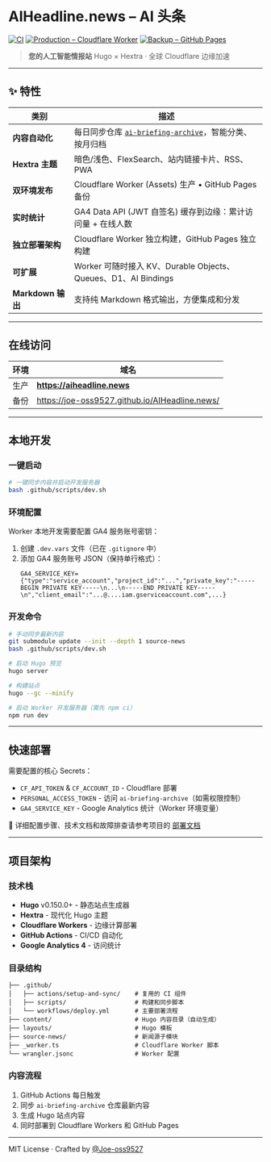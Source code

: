 # AIHeadline.news – AI 头条
[![CI](https://github.com/Joe-oss9527/AIHeadline.news/actions/workflows/deploy.yml/badge.svg)](https://github.com/Joe-oss9527/AIHeadline.news/actions/workflows/deploy.yml)
[![Production – Cloudflare Worker](https://img.shields.io/badge/Cloudflare%20Worker-Live-success?logo=cloudflare)](https://aiheadline.news)
[![Backup – GitHub Pages](https://img.shields.io/badge/GitHub%20Pages-Backup-blue?logo=github)](https://joe-oss9527.github.io/AIHeadline.news/)

> **您的人工智能情报站**
> Hugo × Hextra · 全球 Cloudflare 边缘加速

---

## ✨ 特性

| 类别 | 描述 |
|------|------|
| **内容自动化** | 每日同步仓库 [`ai-briefing-archive`](https://github.com/Joe-oss9527/ai-briefing-archive)，智能分类、按月归档 |
| **Hextra 主题** | 暗色/浅色、FlexSearch、站内链接卡片、RSS、PWA |
| **双环境发布** | Cloudflare Worker (Assets) 生产 • GitHub Pages 备份 |
| **实时统计** | GA4 Data API (JWT 自签名) 缓存到边缘：累计访问量 + 在线人数 |
| **独立部署架构** | Cloudflare Worker 独立构建，GitHub Pages 独立构建 |
| **可扩展** | Worker 可随时接入 KV、Durable Objects、Queues、D1、AI Bindings |
| **Markdown 输出** | 支持纯 Markdown 格式输出，方便集成和分发 |

---

## 在线访问

| 环境 | 域名 |
|------|------|
| 生产 | **https://aiheadline.news** |
| 备份 | https://joe-oss9527.github.io/AIHeadline.news/ |

---

## 本地开发

### 一键启动

```bash
# 一键同步内容并启动开发服务器
bash .github/scripts/dev.sh
```

### 环境配置

Worker 本地开发需要配置 GA4 服务账号密钥：

1. 创建 `.dev.vars` 文件（已在 `.gitignore` 中）
2. 添加 GA4 服务账号 JSON（保持单行格式）：
   ```
   GA4_SERVICE_KEY={"type":"service_account","project_id":"...","private_key":"-----BEGIN PRIVATE KEY-----\n...\n-----END PRIVATE KEY-----\n","client_email":"...@....iam.gserviceaccount.com",...}
   ```

### 开发命令

```bash
# 手动同步最新内容
git submodule update --init --depth 1 source-news
bash .github/scripts/dev.sh

# 启动 Hugo 预览
hugo server

# 构建站点
hugo --gc --minify

# 启动 Worker 开发服务器（需先 npm ci）
npm run dev
```

---

## 快速部署

需要配置的核心 Secrets：
- `CF_API_TOKEN` & `CF_ACCOUNT_ID` - Cloudflare 部署
- `PERSONAL_ACCESS_TOKEN` - 访问 `ai-briefing-archive`（如需权限控制）
- `GA4_SERVICE_KEY` - Google Analytics 统计（Worker 环境变量）

📖 详细配置步骤、技术文档和故障排查请参考项目的 [部署文档](https://github.com/Joe-oss9527/AIHeadline.news/blob/main/docs/deployment-guide.md)

---

## 项目架构

### 技术栈
- **Hugo** v0.150.0+ - 静态站点生成器
- **Hextra** - 现代化 Hugo 主题
- **Cloudflare Workers** - 边缘计算部署
- **GitHub Actions** - CI/CD 自动化
- **Google Analytics 4** - 访问统计

### 目录结构
```
├── .github/
│   ├── actions/setup-and-sync/    # 复用的 CI 组件
│   ├── scripts/                   # 构建和同步脚本
│   └── workflows/deploy.yml       # 主要部署流程
├── content/                       # Hugo 内容目录（自动生成）
├── layouts/                       # Hugo 模板
├── source-news/                   # 新闻源子模块
├── _worker.ts                     # Cloudflare Worker 脚本
└── wrangler.jsonc                 # Worker 配置
```

### 内容流程
1. GitHub Actions 每日触发
2. 同步 `ai-briefing-archive` 仓库最新内容
3. 生成 Hugo 站点内容
4. 同时部署到 Cloudflare Workers 和 GitHub Pages

---

MIT License · Crafted by [@Joe-oss9527](https://github.com/Joe-oss9527)